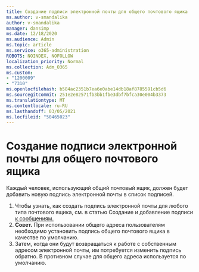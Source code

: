 ```yaml
---
title: Создание подписи электронной почты для общего почтового ящика
ms.author: v-smandalika
author: v-smandalika
manager: dansimp
ms.date: 12/18/2020
ms.audience: Admin
ms.topic: article
ms.service: o365-administration
ROBOTS: NOINDEX, NOFOLLOW
localization_priority: Normal
ms.collection: Adm_O365
ms.custom:
- "1200009"
- "7310"
ms.openlocfilehash: b584ac2351b7ea6e0abe14db18af8785591cb5d6
ms.sourcegitcommit: 251e2e82571fb3bb1fbe3dbf7bfca30e004b3373
ms.translationtype: MT
ms.contentlocale: ru-RU
ms.lasthandoff: 03/05/2021
ms.locfileid: "50465023"
---
```

# <a name="create-an-email-signature-for-a-shared-mailbox"></a>Создание подписи электронной почты для общего почтового ящика

Каждый человек, использующий общий почтовый ящик, должен будет добавить новую подпись электронной почты в список подписей.

1. Чтобы узнать, как создать подпись электронной почты для любого типа почтового ящика, см. в статью Создание и добавление подписи [к сообщениям.](https://support.office.com/article/8ee5d4f4-68fd-464a-a1c1-0e1c80bb27f2)
2. **Совет.** При использовании общего адреса пользователям необходимо установить подпись общего почтового ящика в качестве по умолчанию.
3. Затем, когда они будут возвращаться к работе с собственным адресом электронной почты, им потребуется изменить подпись обратно. В противном случае для общего адреса используется по умолчанию.